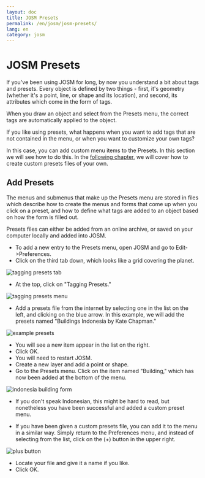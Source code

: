 ```yaml
---
layout: doc
title: JOSM Presets
permalink: /en/josm/josm-presets/
lang: en
category: josm
---
```


JOSM Presets
============

If you've been using JOSM for long, by now you understand a bit
about tags and presets. Every object is defined by two things - first,
it's geometry (whether it's a point, line, or shape and its location),
and second, its attributes which come in the form of tags.

When you draw an object and select from the Presets menu, the correct tags
are automatically applied to the object.

If you like using presets, what happens when you want to add tags that
are not contained in the menu, or when you want to customize your own tags?

In this case, you can add custom menu items to the Presets. In this section
we will see how to do this. In the [following chapter](/en/editing/creating-presets),
we will cover how to create custom presets files of your own.


Add Presets
-----------

The menus and submenus that make up the Presets menu are stored in files
which describe how to create the menus and forms that come up when you
click on a preset, and how to define what tags are added to an object
based on how the form is filled out.

Presets files can either be added from an online archive, or saved on your
computer locally and added into JOSM.

-	To add a new entry to the Presets menu, open JOSM and go to Edit->Preferences.
-	Click on the third tab down, which looks like a grid covering the planet.

![tagging presets tab][]

-	At the top, click on "Tagging Presets."

![tagging presets menu][]

-	Add a presets file from the internet by selecting one in the list on
	the left, and clicking on the blue arrow. In this example, we will
	add the presets named "Buildings Indonesia by Kate Chapman."

![example presets][]

-	You will see a new item appear in the list on the right.
-	Click OK.
-	You will need to restart JOSM.
-	Create a new layer and add a point or shape.
-	Go to the Presets menu. Click on the item named "Building," which
	has now been added at the bottom of the menu.

![indonesia building form][]

-	If you don't speak Indonesian, this might be hard to read, but
	nonetheless you have been successful and added a custom preset menu.

-	If you have been given a custom presets file, you can add it to the menu
	in a similar way. Simply return to the Preferences menu, and instead
	of selecting from the list, click on the (+) button in the upper right.

![plus button][]

-	Locate your file and give it a name if you like.
-	Click OK.


[tagging presets tab]: /images/en/editing/josm-presets/tagging-presets-tab.png
[tagging presets menu]: /images/en/editing/josm-presets/tagging-presets-menu.png
[example presets]: /images/en/editing/josm-presets/example-presets.png
[indonesia building form]: /images/en/editing/josm-presets/indonesia-building-form.png
[plus button]: /images/en/editing/josm-presets/plus-button.png


